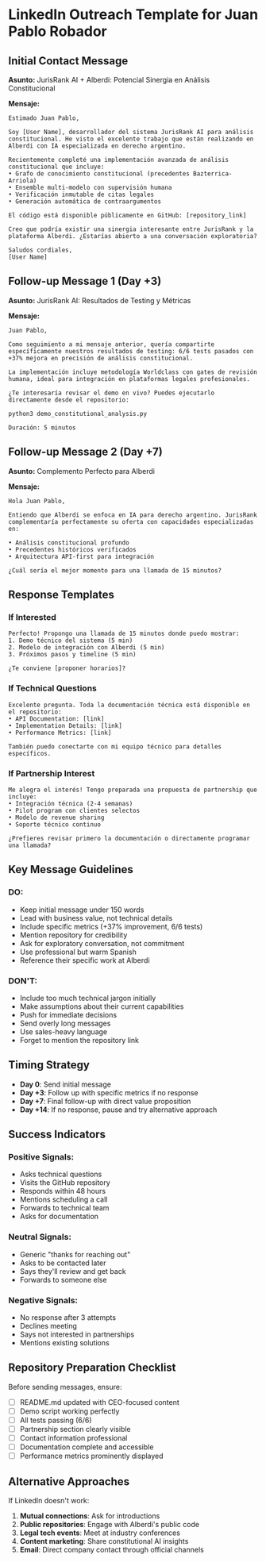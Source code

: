 # LinkedIn Outreach Template for Juan Pablo Robador

## Initial Contact Message

**Asunto:** JurisRank AI + Alberdi: Potencial Sinergia en Análisis Constitucional

**Mensaje:**
```
Estimado Juan Pablo,

Soy [User Name], desarrollador del sistema JurisRank AI para análisis constitucional. He visto el excelente trabajo que están realizando en Alberdi con IA especializada en derecho argentino.

Recientemente completé una implementación avanzada de análisis constitucional que incluye:
• Grafo de conocimiento constitucional (precedentes Bazterrica-Arriola)
• Ensemble multi-modelo con supervisión humana
• Verificación inmutable de citas legales
• Generación automática de contraargumentos

El código está disponible públicamente en GitHub: [repository_link]

Creo que podría existir una sinergia interesante entre JurisRank y la plataforma Alberdi. ¿Estarías abierto a una conversación exploratoria?

Saludos cordiales,
[User Name]
```

## Follow-up Message 1 (Day +3)

**Asunto:** JurisRank AI: Resultados de Testing y Métricas

**Mensaje:**
```
Juan Pablo,

Como seguimiento a mi mensaje anterior, quería compartirte específicamente nuestros resultados de testing: 6/6 tests pasados con +37% mejora en precisión de análisis constitucional.

La implementación incluye metodología Worldclass con gates de revisión humana, ideal para integración en plataformas legales profesionales.

¿Te interesaría revisar el demo en vivo? Puedes ejecutarlo directamente desde el repositorio:

python3 demo_constitutional_analysis.py

Duración: 5 minutos
```

## Follow-up Message 2 (Day +7)

**Asunto:** Complemento Perfecto para Alberdi

**Mensaje:**
```
Hola Juan Pablo,

Entiendo que Alberdi se enfoca en IA para derecho argentino. JurisRank complementaría perfectamente su oferta con capacidades especializadas en:

• Análisis constitucional profundo
• Precedentes históricos verificados
• Arquitectura API-first para integración

¿Cuál sería el mejor momento para una llamada de 15 minutos?
```

## Response Templates

### If Interested
```
Perfecto! Propongo una llamada de 15 minutos donde puedo mostrar:
1. Demo técnico del sistema (5 min)
2. Modelo de integración con Alberdi (5 min)  
3. Próximos pasos y timeline (5 min)

¿Te conviene [proponer horarios]?
```

### If Technical Questions
```
Excelente pregunta. Toda la documentación técnica está disponible en el repositorio:
• API Documentation: [link]
• Implementation Details: [link] 
• Performance Metrics: [link]

También puedo conectarte con mi equipo técnico para detalles específicos.
```

### If Partnership Interest
```
Me alegra el interés! Tengo preparada una propuesta de partnership que incluye:
• Integración técnica (2-4 semanas)
• Pilot program con clientes selectos
• Modelo de revenue sharing
• Soporte técnico continuo

¿Prefieres revisar primero la documentación o directamente programar una llamada?
```

## Key Message Guidelines

### DO:
- Keep initial message under 150 words
- Lead with business value, not technical details
- Include specific metrics (+37% improvement, 6/6 tests)
- Mention repository for credibility
- Ask for exploratory conversation, not commitment
- Use professional but warm Spanish
- Reference their specific work at Alberdi

### DON'T:
- Include too much technical jargon initially  
- Make assumptions about their current capabilities
- Push for immediate decisions
- Send overly long messages
- Use sales-heavy language
- Forget to mention the repository link

## Timing Strategy

- **Day 0**: Send initial message
- **Day +3**: Follow up with specific metrics if no response
- **Day +7**: Final follow-up with direct value proposition
- **Day +14**: If no response, pause and try alternative approach

## Success Indicators

### Positive Signals:
- Asks technical questions
- Visits the GitHub repository  
- Responds within 48 hours
- Mentions scheduling a call
- Forwards to technical team
- Asks for documentation

### Neutral Signals:
- Generic "thanks for reaching out"
- Asks to be contacted later
- Says they'll review and get back
- Forwards to someone else

### Negative Signals:
- No response after 3 attempts
- Declines meeting
- Says not interested in partnerships
- Mentions existing solutions

## Repository Preparation Checklist

Before sending messages, ensure:
- [ ] README.md updated with CEO-focused content
- [ ] Demo script working perfectly
- [ ] All tests passing (6/6)
- [ ] Partnership section clearly visible
- [ ] Contact information professional
- [ ] Documentation complete and accessible
- [ ] Performance metrics prominently displayed

## Alternative Approaches

If LinkedIn doesn't work:
1. **Mutual connections**: Ask for introductions
2. **Public repositories**: Engage with Alberdi's public code
3. **Legal tech events**: Meet at industry conferences  
4. **Content marketing**: Share constitutional AI insights
5. **Email**: Direct company contact through official channels